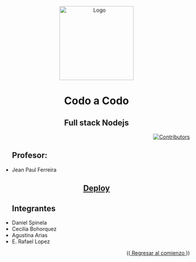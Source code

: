 <a name="readme-top"></a>
<br/>
<div align="center">

  <a href="https://github.com/Codo-a-Codo-Grupo-8">
    <img src="https://avatars.githubusercontent.com/u/169118228?s=200&v=4" alt="Logo" width="200" height="200">
  </a>
  <div>
  <h1  align="center">Codo a Codo </h1>
  <h2>Full stack Nodejs</h2>
</div>
 <div align="right">

  [![Contributors][contributors-shield]][contributors-url]

</div> 
  <div align="left">
   <ul><h2>Profesor: </h2>
    <li> Jean Paul Ferreira </li>
 </ul>
  
</div>
<div align="center">
  <h2><a href="https://codo-a-codo-grupo-8.github.io/tp-1-html-js/">Deploy</a></h2></div>
<div>
<div align="left">
  <ul><h2>Integrantes</h2>
    <li> Daniel Spinela</li>
    <li> Cecilia Bohorquez</li>
    <li> Agustina Arias </li>
    <li> E. Rafael Lopez  </li>    
 </ul>
</div>  
<p align="right">((<a href="#readme-top"> Regresar al comienzo </a>))</p>
<!--enlaces-->

[contributors-shield]: https://img.shields.io/badge/Contribuidores-11-orange?style=for-the-badge&logo=appveyor

[contributors-url]: https://github.com/Codo-a-Codo-Grupo-8/tp-1-html-js/graphs/contributors
